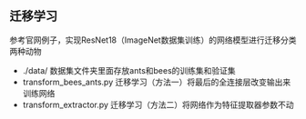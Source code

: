 ## 迁移学习
参考官网例子，实现ResNet18（ImageNet数据集训练）的网络模型进行迁移分类两种动物
- ./data/ 数据集文件夹里面存放ants和bees的训练集和验证集
- transform_bees_ants.py 迁移学习（方法一）将最后的全连接层改变输出来训练网络
- transform_extractor.py 迁移学习（方法二）将网络作为特征提取器参数不动 

